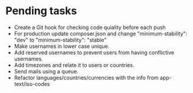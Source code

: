 # Pending tasks

- Create a Git hook for checking code quiality before each push
- For production update composer.json and change "minimum-stability": "dev" to "minimum-stability": "stable"
- Make usernames in lower case unique.
- Add reserved usernames to prevent users from having conflictive usernames.
- Add timezones and relate it to users or countries.
- Send mails using a queue.
- Refactor languages/countries/currencies with the info from app-text/iso-codes
